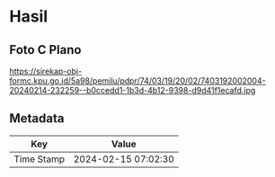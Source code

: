 # Hasil

## Foto C Plano

https://sirekap-obj-formc.kpu.go.id/5a98/pemilu/pdpr/74/03/19/20/02/7403192002004-20240214-232259--b0ccedd1-1b3d-4b12-9398-d9d41f1ecafd.jpg


## Metadata

| Key        | Value               |
| ---------- | ------------------- |
| Time Stamp | 2024-02-15 07:02:30 |



